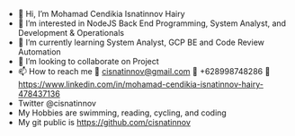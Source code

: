 - 👋 Hi, I’m Mohamad Cendikia Isnatinnov Hairy
- 👀 I’m interested in NodeJS Back End Programming, System Analyst, and Development & Operationals
- 🌱 I’m currently learning System Analyst, GCP BE and Code Review Automation
- 💞️ I’m looking to collaborate on Project
- 📫 How to reach me 📧 cisnatinnov@gmail.com 📱 +628998748286 🔗 https://www.linkedin.com/in/mohamad-cendikia-isnatinnov-hairy-478437136
- Twitter @cisnatinnov
- My Hobbies are swimming, reading, cycling, and coding
- My git public is https://github.com/cisnatinnov

<!---
cisnatinnov/cisnatinnov is a ✨ special ✨ repository because its `README.md` (this file) appears on your GitHub profile.
You can click the Preview link to take a look at your changes.
--->
